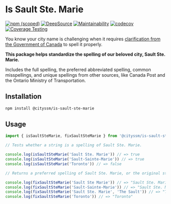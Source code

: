 # Is Sault Ste. Marie

[![npm (scoped)](https://img.shields.io/npm/v/%40cityssm/is-sault-ste-marie)](https://www.npmjs.com/package/@cityssm/is-sault-ste-marie)
[![DeepSource](https://app.deepsource.com/gh/cityssm/is-sault-ste-marie.svg/?label=active+issues&show_trend=true&token=4oKKC7nU8DJt6p8_gbYnL4im)](https://app.deepsource.com/gh/cityssm/is-sault-ste-marie/)
[![Maintainability](https://api.codeclimate.com/v1/badges/839fac32847d10185de3/maintainability)](https://codeclimate.com/github/cityssm/is-sault-ste-marie/maintainability)
[![codecov](https://codecov.io/gh/cityssm/is-sault-ste-marie/graph/badge.svg?token=PO44KQTK9D)](https://codecov.io/gh/cityssm/is-sault-ste-marie)
[![Coverage Testing](https://github.com/cityssm/is-sault-ste-marie/actions/workflows/coverage.yml/badge.svg)](https://github.com/cityssm/is-sault-ste-marie/actions/workflows/coverage.yml)

You know your city name is challenging when it requires
[clarification from the Government of Canada](https://www.noslangues-ourlanguages.gc.ca/en/writing-tips-plus/sault-ste.-marie-soo-saultite.html)
to spell it properly.

**This package helps standardize the spelling of our beloved city, Sault Ste. Marie.**

Includes the full spelling, the preferred abbreviated spelling,
common misspellings, and unique spellings from other sources,
like Canada Post and the Ontario Ministry of Transportation.

## Installation

```sh
npm install @cityssm/is-sault-ste-marie
```

## Usage

```javascript
import { isSaultSteMarie, fixSaultSteMarie } from '@cityssm/is-sault-ste-marie'

// Tests whether a string is a spelling of Sault Ste. Marie.

console.log(isSaultSteMarie('Sault Ste. Marie')) // => true
console.log(isSaultSteMarie('Sault-Sainte-Marie')) // => true
console.log(isSaultSteMarie('Toronto')) // => false

// Returns a preferred spelling of Sault Ste. Marie, or the original string.

console.log(fixSaultSteMarie('Sault Ste Marie')) // => "Sault Ste. Marie"
console.log(fixSaultSteMarie('Sault-Sainte-Marie')) // => "Sault Ste. Marie"
console.log(fixSaultSteMarie('Sault Ste. Marie', 'The Sault')) // => "The Sault"
console.log(fixSaultSteMarie('Toronto')) // => "Toronto"
```
